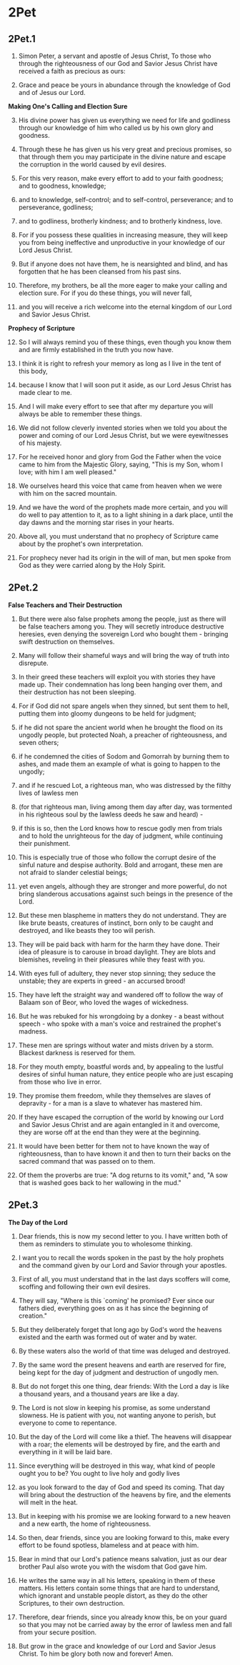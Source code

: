 # 2Pet

## 2Pet.1

1. Simon Peter, a servant and apostle of Jesus Christ, To those who through the righteousness of our God and Savior Jesus Christ have received a faith as precious as ours:

2. Grace and peace be yours in abundance through the knowledge of God and of Jesus our Lord.

__Making One's Calling and Election Sure__

3. His divine power has given us everything we need for life and godliness through our knowledge of him who called us by his own glory and goodness.

4. Through these he has given us his very great and precious promises, so that through them you may participate in the divine nature and escape the corruption in the world caused by evil desires.

5. For this very reason, make every effort to add to your faith goodness; and to goodness, knowledge;

6. and to knowledge, self-control; and to self-control, perseverance; and to perseverance, godliness;

7. and to godliness, brotherly kindness; and to brotherly kindness, love.

8. For if you possess these qualities in increasing measure, they will keep you from being ineffective and unproductive in your knowledge of our Lord Jesus Christ.

9. But if anyone does not have them, he is nearsighted and blind, and has forgotten that he has been cleansed from his past sins.

10. Therefore, my brothers, be all the more eager to make your calling and election sure. For if you do these things, you will never fall,

11. and you will receive a rich welcome into the eternal kingdom of our Lord and Savior Jesus Christ.

__Prophecy of Scripture__

12. So I will always remind you of these things, even though you know them and are firmly established in the truth you now have.

13. I think it is right to refresh your memory as long as I live in the tent of this body,

14. because I know that I will soon put it aside, as our Lord Jesus Christ has made clear to me.

15. And I will make every effort to see that after my departure you will always be able to remember these things.

16. We did not follow cleverly invented stories when we told you about the power and coming of our Lord Jesus Christ, but we were eyewitnesses of his majesty.

17. For he received honor and glory from God the Father when the voice came to him from the Majestic Glory, saying, "This is my Son, whom I love; with him I am well pleased." 

18. We ourselves heard this voice that came from heaven when we were with him on the sacred mountain.

19. And we have the word of the prophets made more certain, and you will do well to pay attention to it, as to a light shining in a dark place, until the day dawns and the morning star rises in your hearts.

20. Above all, you must understand that no prophecy of Scripture came about by the prophet's own interpretation.

21. For prophecy never had its origin in the will of man, but men spoke from God as they were carried along by the Holy Spirit.

## 2Pet.2

__False Teachers and Their Destruction__

1. But there were also false prophets among the people, just as there will be false teachers among you. They will secretly introduce destructive heresies, even denying the sovereign Lord who bought them - bringing swift destruction on themselves.

2. Many will follow their shameful ways and will bring the way of truth into disrepute.

3. In their greed these teachers will exploit you with stories they have made up. Their condemnation has long been hanging over them, and their destruction has not been sleeping.

4. For if God did not spare angels when they sinned, but sent them to hell, putting them into gloomy dungeons to be held for judgment;

5. if he did not spare the ancient world when he brought the flood on its ungodly people, but protected Noah, a preacher of righteousness, and seven others;

6. if he condemned the cities of Sodom and Gomorrah by burning them to ashes, and made them an example of what is going to happen to the ungodly;

7. and if he rescued Lot, a righteous man, who was distressed by the filthy lives of lawless men

8. (for that righteous man, living among them day after day, was tormented in his righteous soul by the lawless deeds he saw and heard) -

9. if this is so, then the Lord knows how to rescue godly men from trials and to hold the unrighteous for the day of judgment, while continuing their punishment. 

10. This is especially true of those who follow the corrupt desire of the sinful nature and despise authority. Bold and arrogant, these men are not afraid to slander celestial beings;

11. yet even angels, although they are stronger and more powerful, do not bring slanderous accusations against such beings in the presence of the Lord.

12. But these men blaspheme in matters they do not understand. They are like brute beasts, creatures of instinct, born only to be caught and destroyed, and like beasts they too will perish.

13. They will be paid back with harm for the harm they have done. Their idea of pleasure is to carouse in broad daylight. They are blots and blemishes, reveling in their pleasures while they feast with you. 

14. With eyes full of adultery, they never stop sinning; they seduce the unstable; they are experts in greed - an accursed brood!

15. They have left the straight way and wandered off to follow the way of Balaam son of Beor, who loved the wages of wickedness.

16. But he was rebuked for his wrongdoing by a donkey - a beast without speech - who spoke with a man's voice and restrained the prophet's madness.

17. These men are springs without water and mists driven by a storm. Blackest darkness is reserved for them.

18. For they mouth empty, boastful words and, by appealing to the lustful desires of sinful human nature, they entice people who are just escaping from those who live in error.

19. They promise them freedom, while they themselves are slaves of depravity - for a man is a slave to whatever has mastered him.

20. If they have escaped the corruption of the world by knowing our Lord and Savior Jesus Christ and are again entangled in it and overcome, they are worse off at the end than they were at the beginning.

21. It would have been better for them not to have known the way of righteousness, than to have known it and then to turn their backs on the sacred command that was passed on to them.

22. Of them the proverbs are true: "A dog returns to its vomit," and, "A sow that is washed goes back to her wallowing in the mud."

## 2Pet.3

__The Day of the Lord__

1. Dear friends, this is now my second letter to you. I have written both of them as reminders to stimulate you to wholesome thinking.

2. I want you to recall the words spoken in the past by the holy prophets and the command given by our Lord and Savior through your apostles.

3. First of all, you must understand that in the last days scoffers will come, scoffing and following their own evil desires.

4. They will say, "Where is this `coming' he promised? Ever since our fathers died, everything goes on as it has since the beginning of creation."

5. But they deliberately forget that long ago by God's word the heavens existed and the earth was formed out of water and by water.

6. By these waters also the world of that time was deluged and destroyed.

7. By the same word the present heavens and earth are reserved for fire, being kept for the day of judgment and destruction of ungodly men.

8. But do not forget this one thing, dear friends: With the Lord a day is like a thousand years, and a thousand years are like a day.

9. The Lord is not slow in keeping his promise, as some understand slowness. He is patient with you, not wanting anyone to perish, but everyone to come to repentance.

10. But the day of the Lord will come like a thief. The heavens will disappear with a roar; the elements will be destroyed by fire, and the earth and everything in it will be laid bare. 

11. Since everything will be destroyed in this way, what kind of people ought you to be? You ought to live holy and godly lives

12. as you look forward to the day of God and speed its coming. That day will bring about the destruction of the heavens by fire, and the elements will melt in the heat.

13. But in keeping with his promise we are looking forward to a new heaven and a new earth, the home of righteousness.

14. So then, dear friends, since you are looking forward to this, make every effort to be found spotless, blameless and at peace with him.

15. Bear in mind that our Lord's patience means salvation, just as our dear brother Paul also wrote you with the wisdom that God gave him.

16. He writes the same way in all his letters, speaking in them of these matters. His letters contain some things that are hard to understand, which ignorant and unstable people distort, as they do the other Scriptures, to their own destruction.

17. Therefore, dear friends, since you already know this, be on your guard so that you may not be carried away by the error of lawless men and fall from your secure position.

18. But grow in the grace and knowledge of our Lord and Savior Jesus Christ. To him be glory both now and forever! Amen.

